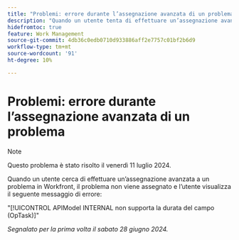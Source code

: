 ```yaml
---
title: "Problemi: errore durante l’assegnazione avanzata di un problema"
description: "Quando un utente tenta di effettuare un’assegnazione avanzata a un problema in Workfront, il problema non viene assegnato e l’utente visualizza un messaggio di errore."
hidefromtoc: true
feature: Work Management
source-git-commit: 4db36c0edb0710d933886aff2e7757c01bf2b6d9
workflow-type: tm+mt
source-wordcount: '91'
ht-degree: 10%

---
```



# Problemi: errore durante l’assegnazione avanzata di un problema

>[!NOTE]
>
>Questo problema è stato risolto il venerdì 11 luglio 2024.

Quando un utente cerca di effettuare un’assegnazione avanzata a un problema in Workfront, il problema non viene assegnato e l’utente visualizza il seguente messaggio di errore:

&quot;[!UICONTROL APIModel INTERNAL non supporta la durata del campo (OpTask)]&quot;

_Segnalato per la prima volta il sabato 28 giugno 2024._
